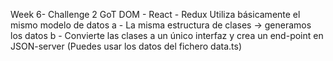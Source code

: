 Week 6- Challenge 2
GoT DOM - React - Redux
Utiliza básicamente el mismo modelo de datos a - La misma estructura de clases -> generamos los datos b - Convierte las clases a un único interfaz y crea un end-point en JSON-server (Puedes usar los datos del fichero data.ts)
